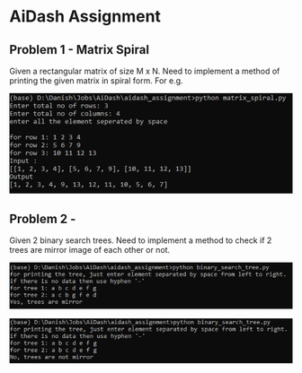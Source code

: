 # AiDash Assignment

## Problem 1 - Matrix Spiral

Given a rectangular matrix of size M x N. Need to implement a method of printing the given matrix in spiral form. For e.g.

![Matrix](snapshots/snapshot_matrix_1.PNG)

## Problem 2 - 

Given 2 binary search trees. Need to implement a method to check if 2 trees are mirror image of each other or not. 

![Binary](snapshots/snapshot_binary_tree_ex3.PNG)


![Binary](snapshots/snapshot_binary_tree_ex4.PNG)
